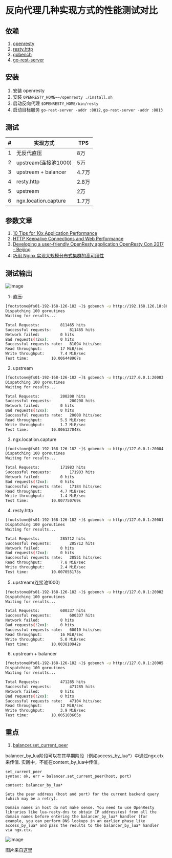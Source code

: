 # 反向代理几种实现方式的性能测试对比

## 依赖

1. [openresty](https://openresty.org/cn/download.html)
1. [resty.http](https://github.com/ledgetech/lua-resty-http)
1. [gobench](https://github.com/bingoohuang/gobench/tree/master/cmd/gobench)
1. [go-rest-server](https://github.com/bingoohuang/gobench/tree/master/cmd/go-rest-server)

## 安装

1. 安装 openresty
1. 安装 `OPENRESTY_HOME=~/openresty ./install.sh`
1. 启动反向代理 `$OPENRESTY_HOME/bin/resty`
1. 启动目标服务 `go-rest-server -addr :8812`, `go-rest-server -addr :8813`

## 测试

\#|实现方式|TPS
---|---|---
1|无反代直压|8万
2|upstream(连接池1000)|5万
3|upstream \+ balancer|4.7万
4|resty.http|2.8万
5|upstream|2万
6|ngx.location.capture|1.7万

## 参数文章

1. [10 Tips for 10x Application Performance](https://www.nginx.com/blog/10-tips-for-10x-application-performance/)
1. [HTTP Keepalive Connections and Web Performance](https://www.nginx.com/blog/http-keepalives-and-web-performance/)
1. [Developing a user-friendly OpenResty application OpenResty Con 2017 - Beijing](https://con.openresty.org/cn/2017/books/developing%20a%20friendly%20openresty%20application.pdf)
1. [巧用 Nginx 实现大规模分布式集群的高可用性](https://blog.csdn.net/russell_tao/article/details/98936540)

## 测试输出

![image](https://user-images.githubusercontent.com/1940588/98348557-def67400-2053-11eb-959e-0c40eb172c8c.png)

1. 直压:

```bash
[footstone@fs01-192-168-126-182 ~]$ gobench -u http://192.168.126.18:8812/hello -d 10s
Dispatching 100 goroutines
Waiting for results...

Total Requests:			811465 hits
Successful requests:		811465 hits
Network failed:			0 hits
Bad requests(!2xx):		0 hits
Successful requests rate:	81094 hits/sec
Read throughput:		17 MiB/sec
Write throughput:		7.4 MiB/sec
Test time:			10.006448967s
```

2. upstream

```bash
[footstone@fs01-192-168-126-182 ~]$ gobench -u http://127.0.0.1:20003 -d 10s
Dispatching 100 goroutines
Waiting for results...

Total Requests:			200208 hits
Successful requests:		200208 hits
Network failed:			0 hits
Bad requests(!2xx):		0 hits
Successful requests rate:	20008 hits/sec
Read throughput:		5.5 MiB/sec
Write throughput:		1.7 MiB/sec
Test time:			10.006127048s
```

3. ngx.location.capture

```bash
[footstone@fs01-192-168-126-182 ~]$ gobench -u http://127.0.0.1:20004 -d 10s
Dispatching 100 goroutines
Waiting for results...

Total Requests:			171983 hits
Successful requests:		171983 hits
Network failed:			0 hits
Bad requests(!2xx):		0 hits
Successful requests rate:	17184 hits/sec
Read throughput:		4.7 MiB/sec
Write throughput:		1.4 MiB/sec
Test time:			10.007750769s
```

4. resty.http

```bash
[footstone@fs01-192-168-126-182 ~]$ gobench -u http://127.0.0.1:20001 -d 10s
Dispatching 100 goroutines
Waiting for results...

Total Requests:			285712 hits
Successful requests:		285712 hits
Network failed:			0 hits
Bad requests(!2xx):		0 hits
Successful requests rate:	28551 hits/sec
Read throughput:		7.8 MiB/sec
Write throughput:		2.4 MiB/sec
Test time:			10.007055173s
```

5. upstream(连接池1000)

```bash
[footstone@fs01-192-168-126-182 ~]$ gobench -u http://127.0.0.1:20002  -d 10s
Dispatching 100 goroutines
Waiting for results...

Total Requests:			600337 hits
Successful requests:		600337 hits
Network failed:			0 hits
Bad requests(!2xx):		0 hits
Successful requests rate:	60010 hits/sec
Read throughput:		16 MiB/sec
Write throughput:		5.0 MiB/sec
Test time:			10.003810942s
```

6. upstream \+ balancer

```bash
[footstone@fs01-192-168-126-182 ~]$ gobench -u http://127.0.0.1:20005 -d 10s
Dispatching 100 goroutines
Waiting for results...

Total Requests:			471285 hits
Successful requests:		471285 hits
Network failed:			0 hits
Bad requests(!2xx):		0 hits
Successful requests rate:	47104 hits/sec
Read throughput:		12 MiB/sec
Write throughput:		3.9 MiB/sec
Test time:			10.005103665s
```

## 重点

1. [balancer.set_current_peer](https://github.com/openresty/lua-resty-core/blob/master/lib/ngx/balancer.md#set_current_peer)

balancer_by_lua阶段可以在其早期阶段（例如access_by_lua\*）中通过ngx.ctx来传值. 实践中，不能在content_by_lua中传值。

    set_current_peer
    syntax: ok, err = balancer.set_current_peer(host, port)

    context: balancer_by_lua*

    Sets the peer address (host and port) for the current backend query (which may be a retry).

    Domain names in host do not make sense. You need to use OpenResty libraries like lua-resty-dns to obtain IP address(es) from all the domain names before entering the balancer_by_lua* handler (for example, you can perform DNS lookups in an earlier phase like access_by_lua* and pass the results to the balancer_by_lua* handler via ngx.ctx.

![image](https://user-images.githubusercontent.com/1940588/98350066-c9824980-2055-11eb-9f2f-a92a0ff88a53.png)

图片来自[这里](https://wiki.shileizcc.com/confluence/pages/viewpage.action?pageId=47415936)
